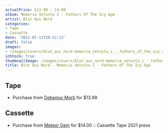 ```yaml
---
actualPrice: $13.99 - 14.00
album: Memoria Vetusta I - Fathers Of The Icy Age
artist: Blut Aus Nord
categories:
- Tape
- Cassette
date: '2021-07-11T20:52:13'
draft: false
images:
- /images/covers/blut_aus_nord-memoria_vetusta_i_-_fathers_of_the_icy_age.jpg
inStock: true
thumbnailImage: /images/covers/blut_aus_nord-memoria_vetusta_i_-_fathers_of_the_icy_age-thumb.jpg
title: Blut Aus Nord - Memoria Vetusta I - Fathers Of The Icy Age
---
```


## Tape
* Purchase from [Debemur Morti](https://debemurmorti.aisamerch.com/item/99594) for $13.99
## Cassette
* Purchase from [Meteor Gem](https://meteor-gem.com/products/blut-aus-nord-memoria-vetusta-i-fathers-of-the-icy-age-cassette) for $14.00 :: Cassette Tape 2021 press
